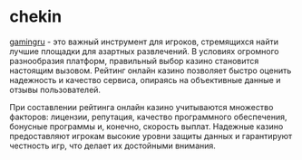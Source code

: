 # chekin
[gamingru](https://igamingru.com/) - это важный инструмент для игроков, стремящихся найти лучшие площадки для азартных развлечений. В условиях огромного разнообразия платформ, правильный выбор казино становится настоящим вызовом. Рейтинг онлайн казино позволяет быстро оценить надежность и качество сервиса, опираясь на объективные данные и отзывы пользователей.

При составлении рейтинга онлайн казино учитываются множество факторов: лицензии, репутация, качество программного обеспечения, бонусные программы и, конечно, скорость выплат. Надежные казино предоставляют игрокам высокие уровни защиты данных и гарантируют честность игр, что делает их достойными внимания.
